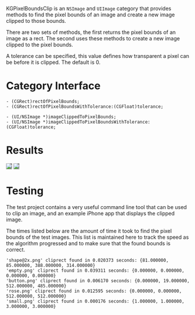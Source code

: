 KGPixelBoundsClip is an `NSImage` and `UIImage` category that provides methods to find the pixel bounds of an image and create a new image clipped to those bounds.

There are two sets of methods, the first returns the pixel bounds of an image as a rect. The second uses these methods to create a new image clipped to the pixel bounds.

A tolerance can be specified, this value defines how transparent a pixel can be before it is clipped. The default is 0.

# Category Interface

``` obj-c
- (CGRect)rectOfPixelBounds;
- (CGRect)rectOfPixelBoundsWithTolerance:(CGFloat)tolerance;

- (UI/NSImage *)imageClippedToPixelBounds;
- (UI/NSImage *)imageClippedToPixelBoundsWithTolerance:(CGFloat)tolerance;
```

# Results

<img style="background-color:grey" src="https://raw.github.com/kgn/KGPixelBoundsClip/master/TestProject/shape@2x.png" />

<img style="background-color:grey" src="https://raw.github.com/kgn/KGPixelBoundsClip/master/TestProject/shape@2x_clipped.png" />

# Testing

The test project contains a very useful command line tool that can be used to clip an image, and an example iPhone app that displays the clipped image.


The times listed below are the amount of time it took to find the pixel bounds of the test images. This list is maintained here to track the speed as the algorithm progressed and to make sure that the found bounds is correct.

```
'shape@2x.png' cliprect found in 0.020373 seconds: {81.000000, 85.000000, 388.000000, 314.000000}
'empty.png' cliprect found in 0.039311 seconds: {0.000000, 0.000000, 0.000000, 0.000000}
'button.png' cliprect found in 0.006170 seconds: {0.000000, 19.000000, 512.000000, 485.000000}
'rose.png' cliprect found in 0.012595 seconds: {0.000000, 0.000000, 512.000000, 512.000000}
'small.png' cliprect found in 0.000176 seconds: {1.000000, 1.000000, 3.000000, 3.000000}
```